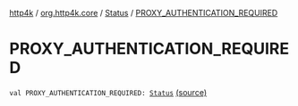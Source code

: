 [http4k](../../index.md) / [org.http4k.core](../index.md) / [Status](index.md) / [PROXY_AUTHENTICATION_REQUIRED](./-p-r-o-x-y_-a-u-t-h-e-n-t-i-c-a-t-i-o-n_-r-e-q-u-i-r-e-d.md)

# PROXY_AUTHENTICATION_REQUIRED

`val PROXY_AUTHENTICATION_REQUIRED: `[`Status`](index.md) [(source)](https://github.com/http4k/http4k/blob/master/http4k-core/src/main/kotlin/org/http4k/core/Status.kt#L37)